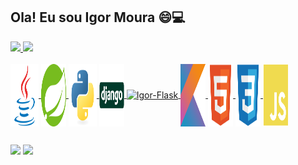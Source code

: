 ## Ola! Eu sou Igor Moura 😄💻

 <div>
  <a href="https://github.com/IgorDmoura">
  <img height="180em" src="https://github-readme-stats.vercel.app/api?username=IgorDmoura&show_icons=true&theme=dracula&include_all_commits=true&count_private=true"/>
  <img height="180em" src="https://github-readme-stats.vercel.app/api/top-langs/?username=IgorDmoura&layout=compact&langs_count=7&theme=dracula"/>
</div>
  
  <div style="display: inline_block"><br>
   <img align="center" alt="Igor-Java" height="100" width="45" src="https://github.com/devicons/devicon/blob/master/icons/java/java-original.svg"> 
    <img align="center" alt="Igor-Spring" height="100" width="40" src="https://github.com/devicons/devicon/blob/master/icons/spring/spring-original.svg"> 
     <img align="center" alt="Igor-Python" height="100" width="45" src="https://github.com/devicons/devicon/blob/master/icons/python/python-original.svg"> 
   <img align="center" alt="Igor-Django" height="100" width="40" src="https://github.com/devicons/devicon/blob/master/icons/django/django-original.svg"> 
   <img align="center" alt="Igor-Flask" height="100" width="40" src="https://cdn.jsdelivr.net/gh/devicons/devicon/icons/flask/flask-original-wordmark.svg" />
   <img align="center" alt="Igor-Kotlin" height="100" width="40" src="https://github.com/devicons/devicon/blob/master/icons/kotlin/kotlin-original.svg">
  <img align="center" alt="Igor-HTML" height="100" width="40" src="https://raw.githubusercontent.com/devicons/devicon/master/icons/html5/html5-original.svg">
  <img align="center" alt="Igor-CSS" height="100" width="40" src="https://raw.githubusercontent.com/devicons/devicon/master/icons/css3/css3-original.svg">
  <img align="center" alt="Igor-Js" height="100" width="40" src="https://raw.githubusercontent.com/devicons/devicon/master/icons/javascript/javascript-plain.svg">
</div>
  
  ##
  
  <div>
    
   <a href = "mailto:igor.dmoura01@gmail.com"><img src="https://img.shields.io/badge/-Gmail-%23333?style=for-the-badge&logo=gmail&logoColor=white" target="_blank"></a>
      <a href="https://www.linkedin.com/in/igor-moura-777b9917a/" target="_blank"><img src="https://img.shields.io/badge/-LinkedIn-%230077B5?style=for-the-badge&logo=linkedin&logoColor=white" target="_blank"></a> 
    
  </div>
 
  

